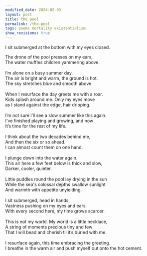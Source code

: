 ```yaml
---
modified_date: 2024-02-03
layout: post
title: the pool
permalink: /the-pool
tags: poems mortality existentialism
show_revisions: true
---
```


I sit submerged at the bottom with my eyes closed.<br/>
<!--more-->
The drone of the pool presses on my ears,<br/>
The water muffles children yammering above.<br/>
<br/>
I’m alone on a busy summer day.<br/>
The air is bright and warm, the ground is hot.<br/>
The sky stretches blue and smooth above.<br/>
<br/>
When I resurface the day greets me with a roar.<br/>
Kids splash around me. Only my eyes move<br/>
as I stand against the edge, hair dripping.<br/>
<br/>
I’m not sure I’ll see a slow summer like this again.<br/>
I've finished playing and growing, and now<br/>
It’s time for the rest of my life.<br/>
<br/>
I think about the two decades behind me,<br/>
And then the six or so ahead.<br/>
I can almost count them on one hand.<br/>
<br/>
I plunge down into the water again.<br/>
This air here a few feet below is thick and slow,<br/>
Darker, cooler, quieter.<br/>
<br/>
Little puddles round the pool lay drying in the sun<br/>
While the sea's colossal depths swallow sunlight<br/>
And warmth with appetite unyielding.<br/>
<br/>
I sit submerged, head in hands,<br/>
Vastness pushing on my eyes and ears.<br/>
With every second here, my time grows scarcer.<br/>
<br/>
This is not my world. My world is a little necklace,<br/>
A string of moments precious tiny and few<br/>
That I will bead and cherish til it’s buried with me.<br/>
<br/>
I resurface again, this time embracing the greeting.<br/>
I breathe in the warm air and push myself out onto the hot cement.<br/>